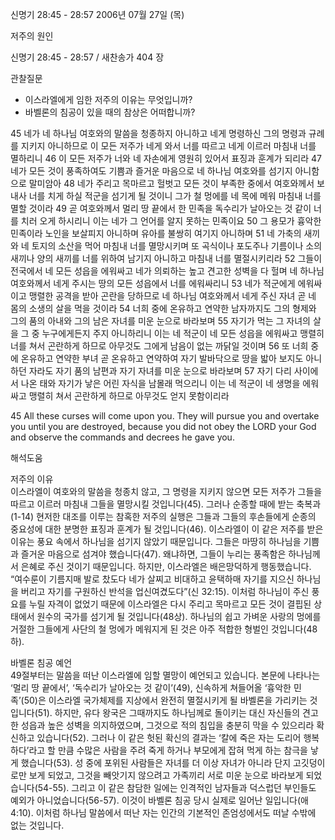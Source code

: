 신명기 28:45 - 28:57 
2006년 07월 27일 (목)

저주의 원인



신명기 28:45 - 28:57 / 새찬송가 404 장


관찰질문
- 이스라엘에게 임한 저주의 이유는 무엇입니까?
- 바벨론의 침공이 있을 때의 참상은 어떠합니까? 

45 네가 네 하나님 여호와의 말씀을 청종하지 아니하고 네게 명령하신 그의 명령과 규례를 지키지 아니하므로 이 모든 저주가 네게 와서 너를 따르고 네게 이르러 마침내 너를 멸하리니 46 이 모든 저주가 너와 네 자손에게 영원히 있어서 표징과 훈계가 되리라 47 네가 모든 것이 풍족하여도 기쁨과 즐거운 마음으로 네 하나님 여호와를 섬기지 아니함으로 말미암아 48 네가 주리고 목마르고 헐벗고 모든 것이 부족한 중에서 여호와께서 보내사 너를 치게 하실 적군을 섬기게 될 것이니 그가 철 멍에를 네 목에 메워 마침내 너를 멸할 것이라 49 곧 여호와께서 멀리 땅 끝에서 한 민족을 독수리가 날아오는 것 같이 너를 치러 오게 하시리니 이는 네가 그 언어를 알지 못하는 민족이요 50 그 용모가 흉악한 민족이라 노인을 보살피지 아니하며 유아를 불쌍히 여기지 아니하며 51 네 가축의 새끼와 네 토지의 소산을 먹어 마침내 너를 멸망시키며 또 곡식이나 포도주나 기름이나 소의 새끼나 양의 새끼를 너를 위하여 남기지 아니하고 마침내 너를 멸절시키리라 52 그들이 전국에서 네 모든 성읍을 에워싸고 네가 의뢰하는 높고 견고한 성벽을 다 헐며 네 하나님 여호와께서 네게 주시는 땅의 모든 성읍에서 너를 에워싸리니 53 네가 적군에게 에워싸이고 맹렬한 공격을 받아 곤란을 당하므로 네 하나님 여호와께서 네게 주신 자녀 곧 네 몸의 소생의 살을 먹을 것이라 54  너희 중에 온유하고 연약한 남자까지도 그의 형제와 그의 품의 아내와 그의 남은 자녀를 미운 눈으로 바라보며 55 자기가 먹는 그 자녀의 살을 그 중 누구에게든지 주지 아니하리니 이는 네 적군이 네 모든 성읍을 에워싸고 맹렬히 너를 쳐서 곤란하게 하므로 아무것도 그에게 남음이 없는 까닭일 것이며 56 또 너희 중에 온유하고 연약한 부녀 곧 온유하고 연약하여 자기 발바닥으로 땅을 밟아 보지도 아니하던 자라도 자기 품의 남편과 자기 자녀를 미운 눈으로 바라보며 57 자기 다리 사이에서 나온 태와 자기가 낳은 어린 자식을 남몰래 먹으리니 이는 네 적군이 네 생명을 에워싸고 맹렬히 쳐서 곤란하게 하므로 아무것도 얻지 못함이리라

45  All these curses will come upon you. They will pursue you and overtake you until you are destroyed, because you did not obey the LORD your God and observe the commands and decrees he gave you.

해석도움





저주의 이유  
이스라엘이 여호와의 말씀을 청종치 않고, 그 명령을 지키지 않으면 모든 저주가 그들을 따르고 이르러 마침내 그들을 멸망시킬 것입니다(45). 그러나 순종할 때에 받는 축복과(1-14) 현저한 대조를 이루는 참혹한 저주의 실행은 그들과 그들의 후손들에게 순종의 중요성에 대한 분명한 표징과 훈계가 될 것입니다(46). 이스라엘이 이 같은 저주를 받은 이유는 풍요 속에서 하나님을 섬기지 않았기 때문입니다. 그들은 마땅히 하나님을 기쁨과 즐거운 마음으로 섬겨야 했습니다(47). 왜냐하면, 그들이 누리는 풍족함은 하나님께서 은혜로 주신 것이기 때문입니다. 하지만, 이스라엘은 배은망덕하게 행동했습니다. “여수룬이 기름지매 발로 찼도다 네가 살찌고 비대하고 윤택하매 자기를 지으신 하나님을 버리고 자기를 구원하신 반석을 업신여겼도다”(신 32:15). 이처럼 하나님이 주신 풍요를 누릴 자격이 없었기 때문에 이스라엘은 다시 주리고 목마르고 모든 것이 결핍된 상태에서 원수의 국가를 섬기게 될 것입니다(48상). 하나님의 쉽고 가벼운 사랑의 멍에를 거절한 그들에게 사단의 철 멍에가 메워지게 된 것은 아주 적합한 형벌인 것입니다(48하). 

바벨론 침공 예언  
49절부터는 말씀을 떠난 이스라엘에 임할 멸망이 예언되고 있습니다. 본문에 나타나는 ‘멀리 땅 끝에서’, ‘독수리가 날아오는 것 같이’(49), 신속하게 쳐들어올 ‘흉악한 민족’(50)은 이스라엘 국가체제를 지상에서 완전히 멸절시키게 될 바벨론을 가리키는 것입니다(51). 하지만, 유다 왕국은 그때까지도 하나님께로 돌이키는 대신 자신들의 견고한 성읍과 높은 성벽을 의지하였으며, 그것으로 적의 침입을 충분히 막을 수 있으리라 확신하고 있습니다(52). 그러나 이 같은 헛된 확신의 결과는 ‘칼에 죽은 자는 도리어 행복하다’라고 할 만큼 수많은 사람을 주려 죽게 하거나 부모에게 잡혀 먹게 하는 참극을 낳게 했습니다(53). 성 중에 포위된 사람들은 자녀를 더 이상 자녀가 아니라 단지 고깃덩이로만 보게 되었고, 그것을 빼앗기지 않으려고 가족끼리 서로 미운 눈으로 바라보게 되었습니다(54-55). 그리고 이 같은 참담한 일에는 인격적인 남자들과 덕스럽던 부인들도 예외가 아니었습니다(56-57). 이것이 바벨론 침공 당시 실제로 일어난 일입니다(애 4:10). 이처럼 하나님 말씀에서 떠난 자는 인간의 기본적인 존엄성에서도 떠날 수밖에 없는 것입니다.